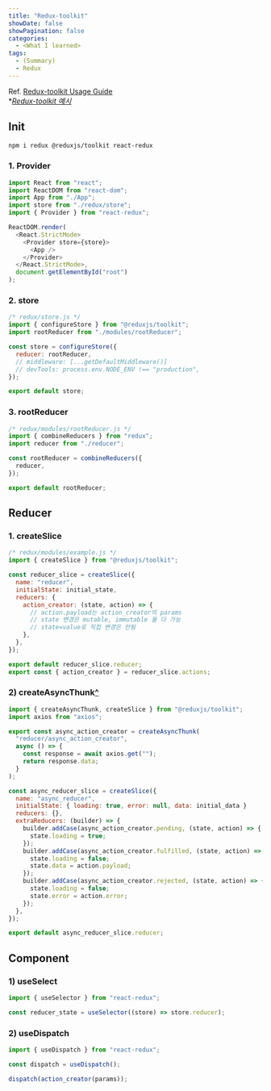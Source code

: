 ```yaml
---
title: "Redux-toolkit"
showDate: false
showPagination: false
categories:
  - <What I learned>
tags:
  - (Summary)
  - Redux
---
```


Ref. [Redux-toolkit Usage Guide
](https://redux-toolkit.js.org/usage/usage-guide)<br/>\*_[Redux-toolkit 예시](/storage/wil/javascript/ex-redux-toolkit)_

## Init

```bash
npm i redux @reduxjs/toolkit react-redux
```

### 1. Provider

```js
import React from "react";
import ReactDOM from "react-dom";
import App from "./App";
import store from "./redux/store";
import { Provider } from "react-redux";

ReactDOM.render(
  <React.StrictMode>
    <Provider store={store}>
      <App />
    </Provider>
  </React.StrictMode>,
  document.getElementById("root")
);
```

### 2. store

```js
/* redux/store.js */
import { configureStore } from "@reduxjs/toolkit";
import rootReducer from "./modules/rootReducer";

const store = configureStore({
  reducer: rootReducer,
  // middleware: [...getDefaultMiddleware()]
  // devTools: process.env.NODE_ENV !== "production",
});

export default store;
```

### 3. rootReducer

```js
/* redux/modules/rootReducer.js */
import { combineReducers } from "redux";
import reducer from "./reducer";

const rootReducer = combineReducers({
  reducer,
});

export default rootReducer;
```

## Reducer

### 1. createSlice

```js
/* redux/modules/example.js */
import { createSlice } from "@reduxjs/toolkit";

const reducer_slice = createSlice({
  name: "reducer",
  initialState: initial_state,
  reducers: {
    action_creator: (state, action) => {
      // action.payload는 action_creator의 params
      // state 변경은 mutable, immutable 둘 다 가능
      // state=value로 직접 변경은 안됨
    },
  },
});

export default reducer_slice.reducer;
export const { action_creator } = reducer_slice.actions;
```

### 2) createAsyncThunk[^](https://redux-toolkit.js.org/api/createAsyncThunk#examples)

```js
import { createAsyncThunk, createSlice } from "@reduxjs/toolkit";
import axios from "axios";

export const async_action_creator = createAsyncThunk(
  "reducer/async_action_creator",
  async () => {
    const response = await axios.get("");
    return response.data;
  }
);

const async_reducer_slice = createSlice({
  name: "async_reducer",
  initialState: { loading: true, error: null, data: initial_data }
  reducers: {},
  extraReducers: (builder) => {
    builder.addCase(async_action_creator.pending, (state, action) => {
      state.loading = true;
    });
    builder.addCase(async_action_creator.fulfilled, (state, action) => {
      state.loading = false;
      state.data = action.payload;
    });
    builder.addCase(async_action_creator.rejected, (state, action) => {
      state.loading = false;
      state.error = action.error;
    });
  },
});

export default async_reducer_slice.reducer;
```

## Component

### 1) useSelect

```js
import { useSelector } from "react-redux";

const reducer_state = useSelector((store) => store.reducer);
```

### 2) useDispatch

```js
import { useDispatch } from "react-redux";

const dispatch = useDispatch();

dispatch(action_creator(params));
```
